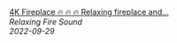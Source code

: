 <!--2024-01-14 01:04:00-->
<div class="yb">
  <a class="nodecor" href="/index.html?relaks/4k_fireplace_relaxing_fireplace_and_crackling_fireplace_easy_to_sleep_cozy_fire_5">
    <img class="preview" data-videoid="z4us7gg4l50" src="https://i.ytimg.com/vi/z4us7gg4l50/hqdefault.jpg" align="middle" alt="">
  </a>
  <div class="inlbl text">
    <a class="nodecor" href="/index.html?relaks/4k_fireplace_relaxing_fireplace_and_crackling_fireplace_easy_to_sleep_cozy_fire_5">4K Fireplace 🔥 🔥 🔥  Relaxing fireplace and...</a><br>
    <i class="smaller2">Relaxing Fire Sound</i><br>
    <i class="smaller3">2022-09-29</i>
  </div>
</div>
